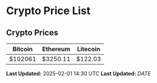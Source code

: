 # Crypto Price List

## Crypto Prices
| Bitcoin | Ethereum | Litecoin |
| ------- | -------- | -------- |
| $102061 | $3250.11 | $122.03 |
**Last Updated:** 2025-02-01 14:30 UTC
**Last Updated:** $DATE$
